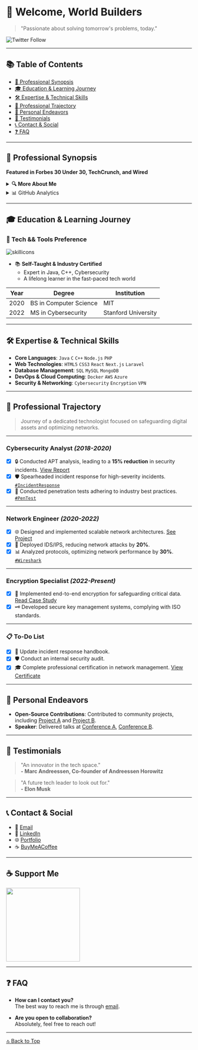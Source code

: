 <a id="top-of-page"></a>

# 👋 Welcome, World Builders

> "Passionate about solving tomorrow's problems, today."

![Twitter Follow](https://img.shields.io/twitter/follow/superhelten)

---

## 📚 Table of Contents
- [🎯 Professional Synopsis](#🎯-professional-synopsis)
- [🎓 Education & Learning Journey](#🎓-education--learning-journey)
- [🛠 Expertise & Technical Skills](#🛠-expertise--technical-skills)
- [🏢 Professional Trajectory](#🏢-professional-trajectory)
- [🚀 Personal Endeavors](#🚀-personal-endeavors)
- [💬 Testimonials](#💬-testimonials)
- [📞 Contact & Social](#📞-contact--social)
- [❓ FAQ](#❓-faq)

---

<h2 id="🎯-professional-synopsis">🎯 Professional Synopsis</h2>

**Featured in Forbes 30 Under 30, TechCrunch, and Wired**

<details>
  <summary><b>🔍 More About Me</b></summary>
  
  ### Who Am I? 🤔
  
  👋 Hello! I'm a **Tech Enthusiast** and **Problem Solver** at heart. 

  ### My Journey 🛤️
  
  - 🌐 Over 5 years in the industry
  - 🏆 **Specialties**: 
    - Cybersecurity 
    - Full-stack development 
    - Data analysis
  - 📈 Led projects that resulted in a **25% increase in operational efficiency** and a **40% increase in user engagement**.
  
  ### More Quick Facts 🎯
  
  - 📚 Lifelong Learner 
  - 🗺️ Passionate about exploring new technologies
  - 🤝 Open for collaborations
  
  ### Media 🎥
  
  - 🎤 Speaker at [Conference A](#), [Conference B](#)
  - 📹 [Watch my introductory video](#)

  ### What's Next? 🤝

  Looking for opportunities to collaborate and innovate! [Connect with me](mailto:your-email@email.com).
  
</details>


<details>

<summary>📊 GitHub Analytics</summary>
  
<div align="center">
  
![GitHub Stats](https://github-readme-stats.vercel.app/api?username=superhelten&show_icons=true&theme=gotham&count_private=true)

</div>

</details>

---

<h2 id="🎓-education--learning-journey">🎓 Education & Learning Journey</h2>

### :microscope: Tech && Tools Preference

![skillicons](https://skillicons.dev/icons?i=html,css,js,ts,java,py,c,cpp,kotlin,go,bash,nodejs,mysql,redis,mongodb,sqlite,postgres,vue,react,flask,django,nginx,spring,selenium,git,maven,gradle,docker,linux,github,gitlab,heroku,aws)

- 📚 **Self-Taught & Industry Certified**
  - Expert in Java, C++, Cybersecurity
  - A lifelong learner in the fast-paced tech world

| Year | Degree | Institution |
|------|--------|------------|
| 2020 | BS in Computer Science | MIT |
| 2022 | MS in Cybersecurity | Stanford University |

---

<h2 id="🛠-expertise--technical-skills">🛠 Expertise & Technical Skills</h2>

- **Core Languages**: `Java` `C` `C++` `Node.js` `PHP`
- **Web Technologies**: `HTML5` `CSS3` `React` `Next.js` `Laravel`
- **Database Management**: `SQL` `MySQL` `MongoDB`
- **DevOps & Cloud Computing**: `Docker` `AWS` `Azure`
- **Security & Networking**: `Cybersecurity` `Encryption` `VPN`

---

<h2 id="🏢-professional-trajectory">🏢 Professional Trajectory</h2>

> Journey of a dedicated technologist focused on safeguarding digital assets and optimizing networks.

---

### Cybersecurity Analyst _(2018-2020)_
- [x] 🔒 Conducted APT analysis, leading to a **15% reduction** in security incidents. [View Report](#)
- [x] 🛡 Spearheaded incident response for high-severity incidents. [`#IncidentResponse`](#)
- [x] 🧪 Conducted penetration tests adhering to industry best practices. [`#PenTest`](#)

---

### Network Engineer _(2020-2022)_
- [x] 🌐 Designed and implemented scalable network architectures. [See Project](#)
- [x] 🔑 Deployed IDS/IPS, reducing network attacks by **20%**.
- [x] 📊 Analyzed protocols, optimizing network performance by **30%**. [`#Wireshark`](#)

---

### Encryption Specialist _(2022-Present)_
- [x] 🔐 Implemented end-to-end encryption for safeguarding critical data. [Read Case Study](#)
- [x] 🗝 Developed secure key management systems, complying with ISO standards.

---

### 📋 To-Do List
- [x] 📖 Update incident response handbook.
- [x] 🛡 Conduct an internal security audit.
- [x] 🎓 Complete professional certification in network management. [View Certificate](#)

---

<h2 id="🚀-personal-endeavors">🚀 Personal Endeavors</h2>

- **Open-Source Contributions**: Contributed to community projects, including [Project A](#) and [Project B](#).
- **Speaker**: Delivered talks at [Conference A](#), [Conference B](#).

---

<h2 id="💬-testimonials">💬 Testimonials</h2>

> "An innovator in the tech space."  
> **- Marc Andreessen, Co-founder of Andreessen Horowitz**

> "A future tech leader to look out for."  
> **- Elon Musk**

---

<h2 id="📞-contact--social">📞 Contact & Social</h2>

- 📧 [Email](mailto:superhelten@protonmail.com)
- 💼 [LinkedIn](https://linkedin.com/in/superhelten)
- 🌐 [Portfolio](https://superhelten.dev)
- ☕ [BuyMeACoffee](https://www.buymeacoffee.com/superhelten)

---

<h2 id="☕-support-me-on-buymeacoffee">☕ Support Me</h2>

<a href="https://www.buymeacoffee.com/superhelten"><img src="https://cdn.buymeacoffee.com/buttons/v2/default-yellow.png" width="200" /></a>

---

<h2 id="❓-faq">❓ FAQ</h2>

- **How can I contact you?**  
  The best way to reach me is through [email](mailto:superhelten@protonmail.com).
  
- **Are you open to collaboration?**  
  Absolutely, feel free to reach out!

---

[🔝 Back to Top](#top-of-page)
